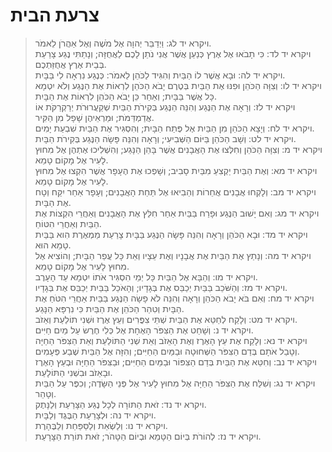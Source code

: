 # צרעת הבית

> ויקרא יד לג: וַיְדַבֵּר יְהוָה אֶל מֹשֶׁה וְאֶל אַהֲרֹן לֵאמֹר.  
> ויקרא יד לד: כִּי תָבֹאוּ אֶל אֶרֶץ כְּנַעַן אֲשֶׁר אֲנִי נֹתֵן לָכֶם לַאֲחֻזָּה; וְנָתַתִּי נֶגַע צָרַעַת בְּבֵית אֶרֶץ אֲחֻזַּתְכֶם.  
> ויקרא יד לה: וּבָא אֲשֶׁר לוֹ הַבַּיִת וְהִגִּיד לַכֹּהֵן לֵאמֹר:  כְּנֶגַע נִרְאָה לִי בַּבָּיִת.  
> ויקרא יד לו: וְצִוָּה הַכֹּהֵן וּפִנּוּ אֶת הַבַּיִת בְּטֶרֶם יָבֹא הַכֹּהֵן לִרְאוֹת אֶת הַנֶּגַע וְלֹא יִטְמָא כָּל אֲשֶׁר בַּבָּיִת; וְאַחַר כֵּן יָבֹא הַכֹּהֵן לִרְאוֹת אֶת הַבָּיִת.  
> ויקרא יד לז: וְרָאָה אֶת הַנֶּגַע וְהִנֵּה הַנֶּגַע בְּקִירֹת הַבַּיִת שְׁקַעֲרוּרֹת יְרַקְרַקֹּת אוֹ אֲדַמְדַּמֹּת; וּמַרְאֵיהֶן שָׁפָל מִן הַקִּיר.  
> ויקרא יד לח: וְיָצָא הַכֹּהֵן מִן הַבַּיִת אֶל פֶּתַח הַבָּיִת; וְהִסְגִּיר אֶת הַבַּיִת שִׁבְעַת יָמִים.  
> ויקרא יד לט: וְשָׁב הַכֹּהֵן בַּיּוֹם הַשְּׁבִיעִי; וְרָאָה וְהִנֵּה פָּשָׂה הַנֶּגַע בְּקִירֹת הַבָּיִת.  
> ויקרא יד מ: וְצִוָּה הַכֹּהֵן וְחִלְּצוּ אֶת הָאֲבָנִים אֲשֶׁר בָּהֵן הַנָּגַע; וְהִשְׁלִיכוּ אֶתְהֶן אֶל מִחוּץ לָעִיר אֶל מָקוֹם טָמֵא.  
> ויקרא יד מא: וְאֶת הַבַּיִת יַקְצִעַ מִבַּיִת סָבִיב; וְשָׁפְכוּ אֶת הֶעָפָר אֲשֶׁר הִקְצוּ אֶל מִחוּץ לָעִיר אֶל מָקוֹם טָמֵא.  
> ויקרא יד מב: וְלָקְחוּ אֲבָנִים אֲחֵרוֹת וְהֵבִיאוּ אֶל תַּחַת הָאֲבָנִים; וְעָפָר אַחֵר יִקַּח וְטָח אֶת הַבָּיִת.  
> ויקרא יד מג: וְאִם יָשׁוּב הַנֶּגַע וּפָרַח בַּבַּיִת אַחַר חִלֵּץ אֶת הָאֲבָנִים וְאַחֲרֵי הִקְצוֹת אֶת הַבַּיִת וְאַחֲרֵי הִטּוֹחַ.  
> ויקרא יד מד: וּבָא הַכֹּהֵן וְרָאָה וְהִנֵּה פָּשָׂה הַנֶּגַע בַּבָּיִת צָרַעַת מַמְאֶרֶת הִוא בַּבַּיִת טָמֵא הוּא.  
> ויקרא יד מה: וְנָתַץ אֶת הַבַּיִת אֶת אֲבָנָיו וְאֶת עֵצָיו וְאֵת כָּל עֲפַר הַבָּיִת; וְהוֹצִיא אֶל מִחוּץ לָעִיר אֶל מָקוֹם טָמֵא.  
> ויקרא יד מו: וְהַבָּא אֶל הַבַּיִת כָּל יְמֵי הִסְגִּיר אֹתוֹ יִטְמָא עַד הָעָרֶב.  
> ויקרא יד מז: וְהַשֹּׁכֵב בַּבַּיִת יְכַבֵּס אֶת בְּגָדָיו; וְהָאֹכֵל בַּבַּיִת יְכַבֵּס אֶת בְּגָדָיו.  
> ויקרא יד מח: וְאִם בֹּא יָבֹא הַכֹּהֵן וְרָאָה וְהִנֵּה לֹא פָשָׂה הַנֶּגַע בַּבַּיִת אַחֲרֵי הִטֹּחַ אֶת הַבָּיִת וְטִהַר הַכֹּהֵן אֶת הַבַּיִת כִּי נִרְפָּא הַנָּגַע.  
> ויקרא יד מט: וְלָקַח לְחַטֵּא אֶת הַבַּיִת שְׁתֵּי צִפֳּרִים וְעֵץ אֶרֶז וּשְׁנִי תוֹלַעַת וְאֵזֹב.  
> ויקרא יד נ: וְשָׁחַט אֶת הַצִּפֹּר הָאֶחָת אֶל כְּלִי חֶרֶשׂ עַל מַיִם חַיִּים.  
> ויקרא יד נא: וְלָקַח אֶת עֵץ הָאֶרֶז וְאֶת הָאֵזֹב וְאֵת שְׁנִי הַתּוֹלַעַת וְאֵת הַצִּפֹּר הַחַיָּה וְטָבַל אֹתָם בְּדַם הַצִּפֹּר הַשְּׁחוּטָה וּבַמַּיִם הַחַיִּים; וְהִזָּה אֶל הַבַּיִת שֶׁבַע פְּעָמִים.  
> ויקרא יד נב: וְחִטֵּא אֶת הַבַּיִת בְּדַם הַצִּפּוֹר וּבַמַּיִם הַחַיִּים; וּבַצִּפֹּר הַחַיָּה וּבְעֵץ הָאֶרֶז וּבָאֵזֹב וּבִשְׁנִי הַתּוֹלָעַת.  
> ויקרא יד נג: וְשִׁלַּח אֶת הַצִּפֹּר הַחַיָּה אֶל מִחוּץ לָעִיר אֶל פְּנֵי הַשָּׂדֶה; וְכִפֶּר עַל הַבַּיִת וְטָהֵר.  
> ויקרא יד נד: זֹאת הַתּוֹרָה לְכָל נֶגַע הַצָּרַעַת וְלַנָּתֶק.  
> ויקרא יד נה: וּלְצָרַעַת הַבֶּגֶד וְלַבָּיִת.  
> ויקרא יד נו: וְלַשְׂאֵת וְלַסַּפַּחַת וְלַבֶּהָרֶת.  
> ויקרא יד נז: לְהוֹרֹת בְּיוֹם הַטָּמֵא וּבְיוֹם הַטָּהֹר; זֹאת תּוֹרַת הַצָּרָעַת.   
 

